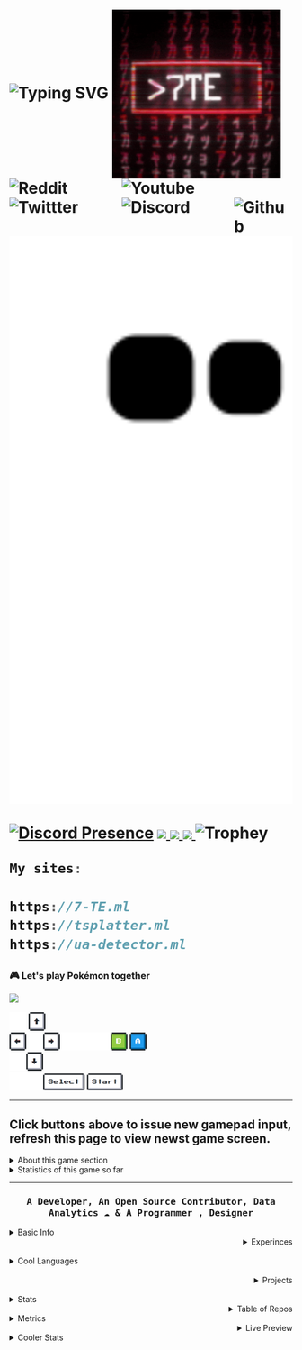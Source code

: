 
<h1 <a href="https://git.io/typing-svg"> <img src="https://readme-typing-svg.herokuapp.com?font=Share+Tech+Mono&size=35&pause=1000&color=00F747&center=true&vCenter=true&width=435&lines=Hi+Im+7TE;I+like+coding+on+Linux;Reading;Gaming" alt="Typing SVG" /></a> 
<a href="https://raw.githubusercontent.com/7-TE/7-TE/master/imgs/epic.png">
  <img align="center" alt="7TE" width="300px" src="https://raw.githubusercontent.com/7-TE/7-TE/master/imgs/epic.png" />
</a>
<a href="https://www.reddit.com/u/7--TE">
  <img align="left" alt="Reddit" width="200px" src="https://img.shields.io/reddit/user-karma/combined/7--TE?style=social" />
</a>
<a href="https://www.youtube.com/channel/UCPopihIU8LMr6T9FCligVHA">
  <img align="left" alt="Youtube" width="200px" src="https://img.shields.io/youtube/channel/subscribers/UCPopihIU8LMr6T9FCligVHA?style=social" />
</a>
<a href="https://twitter.com/_7TE_">
  <img align="left" alt="Twittter" width="200px" src="https://img.shields.io/twitter/follow/_7TE_?style=social" />
</a>
<a href="https://discord.gg/tsplatter">
  <img align="left" alt="Discord" width="200px" src="https://img.shields.io/discord/839509320231813181?logo=Discord&style=for-the-badge" />
</a>
<a href="https://github.com/7-TE">
  <img align="left" alt="Github" width="100px" src="https://img.shields.io/badge/Github-181717?style=for-the-badge&logo=Github&logoColor=white" />
</a>
<p align="left">
<img width="1000" src="https://raw.githubusercontent.com/7-TE/7-TE/master/assets/github-snake.svg" />
</p>

[![Discord Presence](https://lanyard.cnrad.dev/api/838761858683895819)](https://discord.com/users/838761858683895819)
<a href="https://spotify-github-profile.vercel.app/api/view.svg?uid=312nmdkk6gbt3qvvyfryg7yhw2eu&redirect=true">
    <img src="https://spotify-github-profile.vercel.app/api/view.svg?uid=312nmdkk6gbt3qvvyfryg7yhw2eu&cover_image=true&theme=default&show_offline=true&background_color=121212&bar_color=53b14f&bar_color_cover=true">
  </a>
<a href="https://github.com/7-TE/github-readme-stats">
  <img align="center" src="https://github-readme-stats.vercel.app/api?username=7TE&show_icons=true&theme=discord_old_blurple&line_height=27" />
</a>
<a href="https://github.com/7-TE/7-TE">
  <img align="center" src="https://github-readme-stats.vercel.app/api/top-langs/?username=7-TE&langs_count=5)&theme=discord_old_blurple" />
</a>
![Trophey](https://github-profile-trophy.vercel.app/?username=7-TE&theme=discord)

```js
My sites:

https://7-TE.ml
https://tsplatter.ml
https://ua-detector.ml
```
 

### 🎮 Let's play Pokémon together
<img src="https://toy.aoaoao.me/image" width="300"/> 

<img src="https://raw.githubusercontent.com/7-TE/7-TE/master/img/blank.png" width="30"/> <a href="https://toy.aoaoao.me/control?button=2&callback=https://github.com/7-TE"><img src="https://raw.githubusercontent.com/7-TE/7-TE/master/img/up.png" width="30"/></a>
<br><a href="https://toy.aoaoao.me/control?button=1&callback=https://github.com/7-TE"><img src="https://raw.githubusercontent.com/7-TE/7-TE/master/img/left.png" width="30"/></a><img src="https://raw.githubusercontent.com/7-TE/7-TE/master/img/blank.png" width="30"/><a href="https://toy.aoaoao.me/control?button=0&callback=https://github.com/7-TE"><img src="https://raw.githubusercontent.com/7-TE/7-TE/master/img/right.png" width="30"/></a><img src="https://raw.githubusercontent.com/7-TE/7-TE/master/img/blank.png" width="30"/><img src="https://raw.githubusercontent.com/7-TE/7-TE/master/img/blank.png" width="30"/><img src="https://raw.githubusercontent.com/7-TE/7-TE/master/img/blank.png" width="30"/><a href="https://toy.aoaoao.me/control?button=5&callback=https://github.com/7-TE"><img src="https://raw.githubusercontent.com/7-TE/7-TE/master/img/B.png" width="30"/></a> <a href="https://toy.aoaoao.me/control?button=4&callback=https://github.com/7-TE"><img src="https://raw.githubusercontent.com/7-TE/7-TE/master/img/A.png" width="30"/></a>
<br><a href="https://toy.aoaoao.me/control?button=3&callback=https://github.com/7-TE"><img src="https://raw.githubusercontent.com/7-TE/7-TE/master/img/blank.png" width="30"/><img src="https://raw.githubusercontent.com/7-TE/7-TE/master/img/down.png" width="30"/></a>
<br><img src="https://raw.githubusercontent.com/7-TE/7-TE/master/img/blank.png" width="30"/><img src="https://raw.githubusercontent.com/7-TE/7-TE/master/img/blank.png" width="30"/><a href="https://toy.aoaoao.me/control?button=6&callback=https://github.com/7-TE"><img src="https://raw.githubusercontent.com/7-TE/7-TE/master/img/select.png" height="30"/></a> <a href="https://toy.aoaoao.me/control?button=7&callback=https://github.com/7-TE"><img src="https://raw.githubusercontent.com/7-TE/7-TE/master/img/start.png" height="30" /></a>





-----

## Click buttons above to issue new gamepad input, refresh this page to view newst game screen.

<details><summary>About this game section</summary>
  
  The section is developed based on my previopus GameBoy emulator project [Gameboy.Live](https://github.com/7-TE/gameboy.live), you can use this project to deploy your own "cloud gaming server".
</details>

<details><summary>Statistics of this game so far</summary>
  <img src="https://playground.aoaoao.me/Api/GBStatistic" />
</details>

-----




<p align="center"><h3 align="center"><samp> A Developer, An Open Source Contributor, Data Analytics ☁  & A Programmer , Designer  </samp></h3></p>

<div>
  <details><summary>Basic Info</summary>
<img align="right" src="https://raw.githubusercontent.com/7-TE/chip/main/chip-guy-fixed.gif" width="55%"/>
- 👷 <samp>15 years old
  
- 🔭 <samp>My main focus is on developing, designing, analysing and visualising.
  
- ✍🏻 <samp>I have done 276 Internships till now, fourty four of them were Web Development and two hundred thirty two in Wordpress Development.
  
- 💬 <samp>Ask me about Web Development, Data Analytics and visualization.
  
- 🤔 <samp>I’m proficient in tools like Google Docs, Google Slides and Schoology.
  
- ⚡ <samp>Fun fact: I am heterosexual.
  </details>
</div>

<div align="right">
  <details><summary>Experinces</summary>
   <img align="left" src="https://raw.githubusercontent.com/7-TE/chip/main/ezgif.com-gif-maker.gif" width="10%"/>

- 👷 <samp>Web Design Intern at Eric Frank (Feb 22, 1732- May 4, 2022)(105,993 days) - Internshala<br>
- 👨🏾‍💻 <samp>Web Development Intern at Thingroupy (May 18, 2007- May 4, 2022)(5,466 days) - Internshala<br>
- 🕵🏻 <samp>Wordpress Development Intern at StartupHill(Dec 26 2012 - May 4, 2022)<br>
- ☄️ <samp>Volunteer at various Non Profits such as Walmart, Amazon, Apple, CVS, AT&T, and Google<br>
  <img alt="Night Coding" src="https://i.imgur.com/rTZkf4K.gif" width="40%" align="right"/>
</div>
<br>
<details><summary>Cool Languages</summary>

![Python](https://img.shields.io/badge/-Python-000?style=for-the-badge&logo=appveyor&logo=python)&nbsp;
![JavaScript](https://img.shields.io/badge/-JavaScript-000?style=for-the-badge&logo=javascript)&nbsp;
![Java](https://img.shields.io/badge/-Java-000?style=for-the-badge&logo=Java&logoColor=FFA518)&nbsp;
![C](https://img.shields.io/badge/-C-000?style=for-the-badge&logo=C&logoColor=A8B9CC)&nbsp;
![C++](https://img.shields.io/badge/-C++-000?style=for-the-badge&logo=C%2B%2B&logoColor=00599C)&nbsp;
![R (Statistics)](https://img.shields.io/badge/-R-000?style=for-the-badge&logo=R&logoColor=276DC3)\
![React](https://img.shields.io/badge/-React-000?style=for-the-badge&logo=react)&nbsp;
![Node.js](https://img.shields.io/badge/-Node.js-000?style=for-the-badge&logo=node.js)&nbsp;
![Django](https://img.shields.io/badge/-Django-000?style=for-the-badge&logo=django&logoColor=092E20)&nbsp;
![Flask](https://img.shields.io/badge/-Flask-000?style=for-the-badge&logo=flask)&nbsp;
![Bootstrap](https://img.shields.io/badge/-Bootstrap-000?style=for-the-badge&logo=bootstrap&logoColor=563D7C)\
![HTML](https://img.shields.io/badge/-HTML-000?style=for-the-badge&logo=HTML5)&nbsp;
![CSS](https://img.shields.io/badge/-CSS-000?style=for-the-badge&logo=CSS3&logoColor=1572B6)&nbsp;
![Git](https://img.shields.io/badge/-Git-000?style=for-the-badge&logo=git)&nbsp;
![GitHub](https://img.shields.io/badge/-GitHub-000?style=for-the-badge&logo=github)&nbsp;
![Visual Studio Code](https://img.shields.io/badge/-Visual%20Studio%20Code-000?style=for-the-badge&logo=visual-studio-code&logoColor=007ACC)&nbsp;
![RStudio](https://img.shields.io/badge/-RStudio-000?style=for-the-badge&logo=rstudio)&nbsp;
<p align="left"> 
<a href="https://heroku.com" target="_blank"> <img src="https://www.vectorlogo.zone/logos/heroku/heroku-icon.svg" alt="heroku" width="50" height="50" style="margin:0 15px"/> </a> 
  <h3 align="left">Connect with me:</h3>
<p align="left">
<a href="https://codepen.io/7te" target="blank"><img align="center" src="https://raw.githubusercontent.com/rahuldkjain/github-profile-readme-generator/master/src/images/icons/Social/codepen.svg" alt="7te" height="30" width="40" /></a>
<a href="https://dev.to/7te" target="blank"><img align="center" src="https://raw.githubusercontent.com/rahuldkjain/github-profile-readme-generator/master/src/images/icons/Social/devto.svg" alt="7te" height="30" width="40" /></a>
<a href="https://twitter.com/7te" target="blank"><img align="center" src="https://raw.githubusercontent.com/rahuldkjain/github-profile-readme-generator/master/src/images/icons/Social/twitter.svg" alt="7te" height="30" width="40" /></a>
<a href="https://linkedin.com/in/7te" target="blank"><img align="center" src="https://raw.githubusercontent.com/rahuldkjain/github-profile-readme-generator/master/src/images/icons/Social/linked-in-alt.svg" alt="7te" height="30" width="40" /></a>
<a href="https://stackoverflow.com/users/20452747" target="blank"><img align="center" src="https://raw.githubusercontent.com/rahuldkjain/github-profile-readme-generator/master/src/images/icons/Social/stack-overflow.svg" alt="20452747" height="30" width="40" /></a>
<a href="https://codesandbox.com/7te" target="blank"><img align="center" src="https://raw.githubusercontent.com/rahuldkjain/github-profile-readme-generator/master/src/images/icons/Social/codesandbox.svg" alt="7te" height="30" width="40" /></a>
<a href="https://kaggle.com/7te" target="blank"><img align="center" src="https://raw.githubusercontent.com/rahuldkjain/github-profile-readme-generator/master/src/images/icons/Social/kaggle.svg" alt="7te" height="30" width="40" /></a>
<a href="https://fb.com/7te" target="blank"><img align="center" src="https://raw.githubusercontent.com/rahuldkjain/github-profile-readme-generator/master/src/images/icons/Social/facebook.svg" alt="7te" height="30" width="40" /></a>
<a href="https://instagram.com/7te" target="blank"><img align="center" src="https://raw.githubusercontent.com/rahuldkjain/github-profile-readme-generator/master/src/images/icons/Social/instagram.svg" alt="7te" height="30" width="40" /></a>
<a href="https://dribbble.com/7te" target="blank"><img align="center" src="https://raw.githubusercontent.com/rahuldkjain/github-profile-readme-generator/master/src/images/icons/Social/dribbble.svg" alt="7te" height="30" width="40" /></a>
<a href="https://www.behance.net/7te" target="blank"><img align="center" src="https://raw.githubusercontent.com/rahuldkjain/github-profile-readme-generator/master/src/images/icons/Social/behance.svg" alt="7te" height="30" width="40" /></a>
<a href="https://hashnode.com/@7te" target="blank"><img align="center" src="https://raw.githubusercontent.com/rahuldkjain/github-profile-readme-generator/master/src/images/icons/Social/hashnode.svg" alt="@7te" height="30" width="40" /></a>
<a href="https://medium.com/@7te" target="blank"><img align="center" src="https://raw.githubusercontent.com/rahuldkjain/github-profile-readme-generator/master/src/images/icons/Social/medium.svg" alt="@7te" height="30" width="40" /></a>
<a href="https://www.youtube.com/c/7te" target="blank"><img align="center" src="https://raw.githubusercontent.com/rahuldkjain/github-profile-readme-generator/master/src/images/icons/Social/youtube.svg" alt="7te" height="30" width="40" /></a>
<a href="https://www.codechef.com/users/7te" target="blank"><img align="center" src="https://cdn.jsdelivr.net/npm/simple-icons@3.1.0/icons/codechef.svg" alt="7te" height="30" width="40" /></a>
<a href="https://www.hackerrank.com/7te" target="blank"><img align="center" src="https://raw.githubusercontent.com/rahuldkjain/github-profile-readme-generator/master/src/images/icons/Social/hackerrank.svg" alt="7te" height="30" width="40" /></a>
<a href="https://codeforces.com/profile/7te" target="blank"><img align="center" src="https://raw.githubusercontent.com/rahuldkjain/github-profile-readme-generator/master/src/images/icons/Social/codeforces.svg" alt="7te" height="30" width="40" /></a>
<a href="https://www.leetcode.com/7te" target="blank"><img align="center" src="https://raw.githubusercontent.com/rahuldkjain/github-profile-readme-generator/master/src/images/icons/Social/leet-code.svg" alt="7te" height="30" width="40" /></a>
<a href="https://www.hackerearth.com/@7te" target="blank"><img align="center" src="https://raw.githubusercontent.com/rahuldkjain/github-profile-readme-generator/master/src/images/icons/Social/hackerearth.svg" alt="@7te" height="30" width="40" /></a>
<a href="https://auth.geeksforgeeks.org/user/7te" target="blank"><img align="center" src="https://raw.githubusercontent.com/rahuldkjain/github-profile-readme-generator/master/src/images/icons/Social/geeks-for-geeks.svg" alt="7te" height="30" width="40" /></a>
<a href="https://www.topcoder.com/members/7te" target="blank"><img align="center" src="https://raw.githubusercontent.com/rahuldkjain/github-profile-readme-generator/master/src/images/icons/Social/topcoder.svg" alt="7te" height="30" width="40" /></a>
<a href="https://discord.gg/Fm7DCtmB6W" target="blank"><img align="center" src="https://raw.githubusercontent.com/rahuldkjain/github-profile-readme-generator/master/src/images/icons/Social/discord.svg" alt="Fm7DCtmB6W" height="30" width="40" /></a>
<a href="/https://www.reddit.com/r/politicalcompassmemes.rss" target="blank"><img align="center" src="https://raw.githubusercontent.com/rahuldkjain/github-profile-readme-generator/master/src/images/icons/Social/rss.svg" alt="https://www.reddit.com/r/politicalcompassmemes.rss" height="30" width="40" /></a>
</p>

<h3 align="left">Languages and Tools:</h3>
<p align="left"> <a href="https://developer.android.com" target="_blank" rel="noreferrer"> <img src="https://raw.githubusercontent.com/devicons/devicon/master/icons/android/android-original-wordmark.svg" alt="android" width="40" height="40"/> </a> <a href="https://www.gnu.org/software/bash/" target="_blank" rel="noreferrer"> <img src="https://www.vectorlogo.zone/logos/gnu_bash/gnu_bash-icon.svg" alt="bash" width="40" height="40"/> </a> <a href="https://www.w3schools.com/css/" target="_blank" rel="noreferrer"> <img src="https://raw.githubusercontent.com/devicons/devicon/master/icons/css3/css3-original-wordmark.svg" alt="css3" width="40" height="40"/> </a> <a href="https://www.docker.com/" target="_blank" rel="noreferrer"> <img src="https://raw.githubusercontent.com/devicons/devicon/master/icons/docker/docker-original-wordmark.svg" alt="docker" width="40" height="40"/> </a> <a href="https://www.electronjs.org" target="_blank" rel="noreferrer"> <img src="https://raw.githubusercontent.com/devicons/devicon/master/icons/electron/electron-original.svg" alt="electron" width="40" height="40"/> </a> <a href="https://cloud.google.com" target="_blank" rel="noreferrer"> <img src="https://www.vectorlogo.zone/logos/google_cloud/google_cloud-icon.svg" alt="gcp" width="40" height="40"/> </a> <a href="https://git-scm.com/" target="_blank" rel="noreferrer"> <img src="https://www.vectorlogo.zone/logos/git-scm/git-scm-icon.svg" alt="git" width="40" height="40"/> </a> <a href="https://golang.org" target="_blank" rel="noreferrer"> <img src="https://raw.githubusercontent.com/devicons/devicon/master/icons/go/go-original.svg" alt="go" width="40" height="40"/> </a> <a href="https://heroku.com" target="_blank" rel="noreferrer"> <img src="https://www.vectorlogo.zone/logos/heroku/heroku-icon.svg" alt="heroku" width="40" height="40"/> </a> <a href="https://www.w3.org/html/" target="_blank" rel="noreferrer"> <img src="https://raw.githubusercontent.com/devicons/devicon/master/icons/html5/html5-original-wordmark.svg" alt="html5" width="40" height="40"/> </a> <a href="https://www.java.com" target="_blank" rel="noreferrer"> <img src="https://raw.githubusercontent.com/devicons/devicon/master/icons/java/java-original.svg" alt="java" width="40" height="40"/> </a> <a href="https://developer.mozilla.org/en-US/docs/Web/JavaScript" target="_blank" rel="noreferrer"> <img src="https://raw.githubusercontent.com/devicons/devicon/master/icons/javascript/javascript-original.svg" alt="javascript" width="40" height="40"/> </a> <a href="https://www.linux.org/" target="_blank" rel="noreferrer"> <img src="https://raw.githubusercontent.com/devicons/devicon/master/icons/linux/linux-original.svg" alt="linux" width="40" height="40"/> </a> <a href="https://nodejs.org" target="_blank" rel="noreferrer"> <img src="https://raw.githubusercontent.com/devicons/devicon/master/icons/nodejs/nodejs-original-wordmark.svg" alt="nodejs" width="40" height="40"/> </a> <a href="https://www.photoshop.com/en" target="_blank" rel="noreferrer"> <img src="https://raw.githubusercontent.com/devicons/devicon/master/icons/photoshop/photoshop-line.svg" alt="photoshop" width="40" height="40"/> </a> <a href="https://www.php.net" target="_blank" rel="noreferrer"> <img src="https://raw.githubusercontent.com/devicons/devicon/master/icons/php/php-original.svg" alt="php" width="40" height="40"/> </a> <a href="https://www.python.org" target="_blank" rel="noreferrer"> <img src="https://raw.githubusercontent.com/devicons/devicon/master/icons/python/python-original.svg" alt="python" width="40" height="40"/> </a> <a href="https://reactjs.org/" target="_blank" rel="noreferrer"> <img src="https://raw.githubusercontent.com/devicons/devicon/master/icons/react/react-original-wordmark.svg" alt="react" width="40" height="40"/> </a> <a href="https://sass-lang.com" target="_blank" rel="noreferrer"> <img src="https://raw.githubusercontent.com/devicons/devicon/master/icons/sass/sass-original.svg" alt="sass" width="40" height="40"/> </a> <a href="https://www.typescriptlang.org/" target="_blank" rel="noreferrer"> <img src="https://raw.githubusercontent.com/devicons/devicon/master/icons/typescript/typescript-original.svg" alt="typescript" width="40" height="40"/> </a> <a href="https://unity.com/" target="_blank" rel="noreferrer"> <img src="https://www.vectorlogo.zone/logos/unity3d/unity3d-icon.svg" alt="unity" width="40" height="40"/> </a> <a href="https://vuejs.org/" target="_blank" rel="noreferrer"> <img src="https://raw.githubusercontent.com/devicons/devicon/master/icons/vuejs/vuejs-original-wordmark.svg" alt="vuejs" width="40" height="40"/> </a> </p>


<h3 align="left">Support:</h3>
<p><a href="https://www.buymeacoffee.com/7TE0778"> <img align="left" src="https://cdn.buymeacoffee.com/buttons/v2/default-yellow.png" height="50" width="210" alt="7TE0778" /></a><a href="https://ko-fi.com/7te0778"> <img align="left" src="https://cdn.ko-fi.com/cdn/kofi3.png?v=3" height="50" width="210" alt="7te0778" /></a></p><br><br>
    </details>
<div>
  <br>
<div align="right">

  <details><summary>Projects</summary>

- 👷 <samp>Social - A Full Stack Web Application where user can create account and post images and comments.</samp><br>
- 👨🏾‍💻 <samp>Portfolio - Portfolio and resume website showing designing and creative skills.</samp><br>
- 🕵🏻 <samp>Javascript Games - Various games such as Color Picker, Todolist, & Dice games.</samp><br>
- ☄️ <samp>Tableau Profile - Showing Data Visualisation Skills.</samp><br> 
</details>
    </div>
  
  <br>
  <details><summary>Stats</summary>
  <img align="left" src="https://i0.wp.com/codemyui.com/wp-content/uploads/2016/10/pure-css-site-scroll-micro-animation.gif?fit=880%2C440&ssl=1" width="100%"/>

[![7TE's GitHub stats](https://github-readme-stats.vercel.app/api?username=7-TE&show_icons=true&theme=dark)](https://github.com/7-TE/github-readme-stats)
[![Top Langs](https://github-readme-stats.vercel.app/api/top-langs/?username=7-TE&layout=compact&show_icons=true&theme=dark)](https://github.com/7-TE/github-readme-stats)

<p align="center"><br> 
 Visitor count<br><br>
  <img src="https://profile-counter.glitch.me/7-TE/count.svg" />
  
</p>
  </details>
  <div align="right">
  <details><summary>Table of Repos</summary>
    
<!-- START OF PROFILE STACK, DO NOT REMOVE -->
| 💻 **Technology** | 🚀 **Projects** |
| - | - |
| [![Go](https://img.shields.io/static/v1?label=&message=go&color=4FC08D&logo=go&logoColor=FFFFFF)](https://go.dev/) | [![7-TE](https://img.shields.io/static/v1?label=&message=gameboy.live&color=000605&logo=github&logoColor=FFFFFF&labelColor=000605)](https://github.com/7-TE/gameboy.live) |
| [![Node.js](https://img.shields.io/static/v1?label=&message=Node.js&color=339933&logo=nodedotjs&logoColor=FFFFFF)](https://nodejs.org/) | [![Lissy93/twitter-sentiment-visualisation](https://img.shields.io/static/v1?label=&message=twitter-sentiment-visualisation&color=000605&logo=github&logoColor=FFFFFF&labelColor=000605)](https://github.com/Lissy93/twitter-sentiment-visualisation) [![Lissy93/quick-example-of-testing-in-nodejs](https://img.shields.io/static/v1?label=&message=quick-example-of-testing-in-nodejs&color=000605&logo=github&logoColor=FFFFFF&labelColor=000605)](https://github.com/Lissy93/quick-example-of-testing-in-nodejs) |
| [![Swift](https://img.shields.io/static/v1?label=&message=Swift&color=F05138&logo=swift&logoColor=FFFFFF)](https://www.swift.org/) | [![Lissy93/hasami-shogi](https://img.shields.io/static/v1?label=&message=hasami-shogi&color=000605&logo=github&logoColor=FFFFFF&labelColor=000605)](https://github.com/Lissy93/hasami-shogi) [![Lissy93/Spotter](https://img.shields.io/static/v1?label=&message=Spotter&color=000605&logo=github&logoColor=FFFFFF&labelColor=000605)](https://github.com/Lissy93/Spotter) |
| [![Bash](https://img.shields.io/static/v1?label=&message=Bash&color=4EAA25&logo=gnubash&logoColor=FFFFFF)](https://www.gnu.org/software/bash/) | [![Lissy93/minimal-terminal-prompt](https://img.shields.io/static/v1?label=&message=minimal-terminal-prompt&color=000605&logo=github&logoColor=FFFFFF&labelColor=000605)](https://github.com/Lissy93/minimal-terminal-prompt) |
| [![Config](https://img.shields.io/static/v1?label=&message=Config&color=E50695&logo=diaspora&logoColor=FFFFFF)](#) | [![Lissy93/conky-system-stats-widget](https://img.shields.io/static/v1?label=&message=conky-system-stats-widget&color=000605&logo=github&logoColor=FFFFFF&labelColor=000605)](https://github.com/Lissy93/conky-system-stats-widget) [![Lissy93/espanso-config](https://img.shields.io/static/v1?label=&message=espanso-config&color=000605&logo=github&logoColor=FFFFFF&labelColor=000605)](https://github.com/Lissy93/espanso-config) |
| [![Markdown](https://img.shields.io/static/v1?label=&message=Markdown&color=000000&logo=markdown&logoColor=FFFFFF)](https://en.wikipedia.org/wiki/Markdown) | [![Lissy93/personal-security-checklist](https://img.shields.io/static/v1?label=&message=personal-security-checklist&color=000605&logo=github&logoColor=FFFFFF&labelColor=000605)](https://github.com/Lissy93/personal-security-checklist) |
| [![Flutter](https://img.shields.io/static/v1?label=&message=Flutter&color=02569B&logo=flutter&logoColor=FFFFFF)](https://flutter.dev/) | [![Lissy93/nfu](https://img.shields.io/static/v1?label=&message=nfu&color=000605&logo=github&logoColor=FFFFFF&labelColor=000605)](https://github.com/Lissy93/nfu) |
| [![Angular](https://img.shields.io/static/v1?label=&message=Angular&color=DD0031&logo=angular&logoColor=FFFFFF)](https://angularjs.org/) | [![Lissy93/happy-app](https://img.shields.io/static/v1?label=&message=happy-app&color=000605&logo=github&logoColor=FFFFFF&labelColor=000605)](https://github.com/Lissy93/happy-app) [![Lissy93/realtime-speech-analytics](https://img.shields.io/static/v1?label=&message=realtime-speech-analytics&color=000605&logo=github&logoColor=FFFFFF&labelColor=000605)](https://github.com/Lissy93/realtime-speech-analytics) |
| [![Python](https://img.shields.io/static/v1?label=&message=Python&color=3C78A9&logo=python&logoColor=FFFFFF)](https://www.python.org/) | [![Lissy93/gh-trending-no-cors](https://img.shields.io/static/v1?label=&message=gh-trending-no-cors&color=000605&logo=github&logoColor=FFFFFF&labelColor=000605)](https://github.com/Lissy93/gh-trending-no-cors) [![Lissy93/tfl-lift-availability-dash](https://img.shields.io/static/v1?label=&message=tfl-lift-availability-dash&color=000605&logo=github&logoColor=FFFFFF&labelColor=000605)](https://github.com/Lissy93/tfl-lift-availability-dash) [![Lissy93/pax](https://img.shields.io/static/v1?label=&message=pax&color=000605&logo=github&logoColor=FFFFFF&labelColor=000605)](https://github.com/Lissy93/pax) |
| [![CoffeeScript](https://img.shields.io/static/v1?label=&message=CoffeeScript&color=2F2625&logo=coffeescript&logoColor=FFFFFF)](https://coffeescript.org/) | [![Lissy93/sentiment-analysis](https://img.shields.io/static/v1?label=&message=sentiment-analysis&color=000605&logo=github&logoColor=FFFFFF&labelColor=000605)](https://github.com/Lissy93/sentiment-analysis) |
| [![Android](https://img.shields.io/static/v1?label=&message=Android&color=3DDC84&logo=android&logoColor=FFFFFF)](https://developer.android.com/) | [![Lissy93/Minesweper](https://img.shields.io/static/v1?label=&message=Minesweper&color=000605&logo=github&logoColor=FFFFFF&labelColor=000605)](https://github.com/Lissy93/Minesweper) [![Lissy93/anti-theft-charge](https://img.shields.io/static/v1?label=&message=anti-theft-charge&color=000605&logo=github&logoColor=FFFFFF&labelColor=000605)](https://github.com/Lissy93/anti-theft-charge) [![Lissy93/TuneSender](https://img.shields.io/static/v1?label=&message=TuneSender&color=000605&logo=github&logoColor=FFFFFF&labelColor=000605)](https://github.com/Lissy93/TuneSender) [![Lissy93/TreasureHunt](https://img.shields.io/static/v1?label=&message=TreasureHunt&color=000605&logo=github&logoColor=FFFFFF&labelColor=000605)](https://github.com/Lissy93/TreasureHunt) [![Lissy93/got-home-safe](https://img.shields.io/static/v1?label=&message=got-home-safe&color=000605&logo=github&logoColor=FFFFFF&labelColor=000605)](https://github.com/Lissy93/got-home-safe) [![Lissy93/Study-Time](https://img.shields.io/static/v1?label=&message=Study-Time&color=000605&logo=github&logoColor=FFFFFF&labelColor=000605)](https://github.com/Lissy93/Study-Time) |
| [![Kotlin](https://img.shields.io/static/v1?label=&message=Kotlin&color=7F52FF&logo=kotlin&logoColor=FFFFFF)](https://kotlinlang.org/) | [![Lissy93/anti-theft-charge](https://img.shields.io/static/v1?label=&message=anti-theft-charge&color=000605&logo=github&logoColor=FFFFFF&labelColor=000605)](https://github.com/Lissy93/anti-theft-charge) |
| [![PHP](https://img.shields.io/static/v1?label=&message=PHP&color=777BB4&logo=php&logoColor=FFFFFF)](https://www.php.net/) | [![Lissy93/revision-quizzes](https://img.shields.io/static/v1?label=&message=revision-quizzes&color=000605&logo=github&logoColor=FFFFFF&labelColor=000605)](https://github.com/Lissy93/revision-quizzes) [![Lissy93/intern-magnet](https://img.shields.io/static/v1?label=&message=intern-magnet&color=000605&logo=github&logoColor=FFFFFF&labelColor=000605)](https://github.com/Lissy93/intern-magnet) [![Lissy93/usermonkey](https://img.shields.io/static/v1?label=&message=usermonkey&color=000605&logo=github&logoColor=FFFFFF&labelColor=000605)](https://github.com/Lissy93/usermonkey) |
| [![Java](https://img.shields.io/static/v1?label=&message=Java&color=007396&logo=java&logoColor=FFFFFF)](https://www.java.com/) | [![Lissy93/Minesweper](https://img.shields.io/static/v1?label=&message=Minesweper&color=000605&logo=github&logoColor=FFFFFF&labelColor=000605)](https://github.com/Lissy93/Minesweper) [![Lissy93/AlternativeVoteSystem](https://img.shields.io/static/v1?label=&message=AlternativeVoteSystem&color=000605&logo=github&logoColor=FFFFFF&labelColor=000605)](https://github.com/Lissy93/AlternativeVoteSystem) [![Lissy93/TuneSender](https://img.shields.io/static/v1?label=&message=TuneSender&color=000605&logo=github&logoColor=FFFFFF&labelColor=000605)](https://github.com/Lissy93/TuneSender) [![Lissy93/TreasureHunt](https://img.shields.io/static/v1?label=&message=TreasureHunt&color=000605&logo=github&logoColor=FFFFFF&labelColor=000605)](https://github.com/Lissy93/TreasureHunt) |
| [![D3.js](https://img.shields.io/static/v1?label=&message=D3.js&color=F9A03C&logo=d3dotjs&logoColor=FFFFFF)](https://d3js.org/) | [![Lissy93/twitter-sentiment-visualisation](https://img.shields.io/static/v1?label=&message=twitter-sentiment-visualisation&color=000605&logo=github&logoColor=FFFFFF&labelColor=000605)](https://github.com/Lissy93/twitter-sentiment-visualisation) [![Lissy93/voronoi-site-template](https://img.shields.io/static/v1?label=&message=voronoi-site-template&color=000605&logo=github&logoColor=FFFFFF&labelColor=000605)](https://github.com/Lissy93/voronoi-site-template) [![Lissy93/happy-app](https://img.shields.io/static/v1?label=&message=happy-app&color=000605&logo=github&logoColor=FFFFFF&labelColor=000605)](https://github.com/Lissy93/happy-app) [![Lissy93/realtime-speech-analytics](https://img.shields.io/static/v1?label=&message=realtime-speech-analytics&color=000605&logo=github&logoColor=FFFFFF&labelColor=000605)](https://github.com/Lissy93/realtime-speech-analytics) |
| [![HTML](https://img.shields.io/static/v1?label=&message=HTML&color=E34F26&logo=html5&logoColor=FFFFFF)](#) | [![Lissy93/md-cv-maker](https://img.shields.io/static/v1?label=&message=md-cv-maker&color=000605&logo=github&logoColor=FFFFFF&labelColor=000605)](https://github.com/Lissy93/md-cv-maker) [![Lissy93/email-extractor](https://img.shields.io/static/v1?label=&message=email-extractor&color=000605&logo=github&logoColor=FFFFFF&labelColor=000605)](https://github.com/Lissy93/email-extractor) [![Lissy93/bullet-convertor](https://img.shields.io/static/v1?label=&message=bullet-convertor&color=000605&logo=github&logoColor=FFFFFF&labelColor=000605)](https://github.com/Lissy93/bullet-convertor) [![Lissy93/cyber-defence-presentation](https://img.shields.io/static/v1?label=&message=cyber-defence-presentation&color=000605&logo=github&logoColor=FFFFFF&labelColor=000605)](https://github.com/Lissy93/cyber-defence-presentation) [![Lissy93/voronoi-site-template](https://img.shields.io/static/v1?label=&message=voronoi-site-template&color=000605&logo=github&logoColor=FFFFFF&labelColor=000605)](https://github.com/Lissy93/voronoi-site-template) [![Lissy93/web-dev-school](https://img.shields.io/static/v1?label=&message=web-dev-school&color=000605&logo=github&logoColor=FFFFFF&labelColor=000605)](https://github.com/Lissy93/web-dev-school) |
<!-- END OF PROFILE STACK, DO NOT REMOVE -->
  </details>
 <div align="left">
  <details><summary>Metrics</summary>
    
![Metrics](https://metrics.lecoq.io/7-TE?template=classic&isocalendar=1&languages=1&lines=1&stars=1&followup=1&people=1&introduction=1&sponsors=1&repositories=1&discussions=1&achievements=1&projects=1&gists=1&code=1&activity=1&notable=1&base=header%2C%20activity%2C%20community%2C%20repositories%2C%20metadata&base.indepth=false&base.hireable=false&base.skip=false&repositories.batch=100&repositories.forks=false&repositories.affiliations=owner&isocalendar=false&isocalendar.duration=full-year&languages=false&languages.limit=8&languages.threshold=0%25&languages.other=false&languages.colors=github&languages.sections=most-used&languages.indepth=false&languages.analysis.timeout=15&languages.categories=markup%2C%20programming&languages.recent.categories=markup%2C%20programming&languages.recent.load=300&languages.recent.days=14&lines=false&lines.sections=base&lines.repositories.limit=4&lines.history.limit=1&stars=false&stars.limit=4&followup=false&followup.sections=repositories&followup.indepth=false&followup.archived=true&people=false&people.limit=24&people.identicons=false&people.identicons.hide=false&people.size=28&people.types=followers%2C%20following&people.shuffle=false&introduction=false&introduction.title=true&sponsors=false&sponsors.sections=goal%2C%20list%2C%20about&sponsors.past=false&sponsors.size=24&sponsors.title=Sponsor%20Me!&repositories=false&repositories.pinned=0&repositories.starred=0&repositories.random=0&repositories.order=featured%2C%20pinned%2C%20starred%2C%20random&discussions=false&discussions.categories=true&discussions.categories.limit=0&achievements=false&achievements.threshold=X&achievements.secrets=true&achievements.display=detailed&achievements.limit=0&notable=false&notable.from=organization&notable.repositories=false&notable.indepth=false&notable.types=commit&notable.self=false&activity=false&activity.limit=5&activity.load=300&activity.days=14&activity.visibility=all&activity.timestamps=false&activity.filter=all&code=false&code.lines=12&code.load=400&code.days=3&code.visibility=public&gists=false&projects=false&projects.limit=4&projects.descriptions=false&config.timezone=America%2FDetroit)
  </details>
<div align="right">
  <details><summary>Live Preview</summary>

<!--RECENT_ACTIVITY:start-->

<!--RECENT_ACTIVITY:last_update-->
  </details>
  <div align="left">  
<details><summary>Cooler Stats</summary>
<!--START_SECTION:waka-->
![Code Time](http://img.shields.io/badge/Code%20Time-12%20hrs%2013%20mins-blue)

![Lines of code](https://img.shields.io/badge/From%20Hello%20World%20I%27ve%20Written-13.6%20thousand%20lines%20of%20code-blue)

**I'm an Early 🐤** 

```text
🌞 Morning                38 commits          █████████████████████████   100.00 % 
🌆 Daytime                0 commits           ░░░░░░░░░░░░░░░░░░░░░░░░░   00.00 % 
🌃 Evening                0 commits           ░░░░░░░░░░░░░░░░░░░░░░░░░   00.00 % 
🌙 Night                  0 commits           ░░░░░░░░░░░░░░░░░░░░░░░░░   00.00 % 
```
📅 **I'm Most Productive on Monday** 

```text
Monday                   26 commits          █████████████████░░░░░░░░   68.42 % 
Tuesday                  0 commits           ░░░░░░░░░░░░░░░░░░░░░░░░░   00.00 % 
Wednesday                0 commits           ░░░░░░░░░░░░░░░░░░░░░░░░░   00.00 % 
Thursday                 9 commits           ██████░░░░░░░░░░░░░░░░░░░   23.68 % 
Friday                   3 commits           ██░░░░░░░░░░░░░░░░░░░░░░░   07.89 % 
Saturday                 0 commits           ░░░░░░░░░░░░░░░░░░░░░░░░░   00.00 % 
Sunday                   0 commits           ░░░░░░░░░░░░░░░░░░░░░░░░░   00.00 % 
```


📊 **This Week I Spent My Time On** 

```text
🕑︎ Time Zone: America/New_York

💬 Programming Languages: 
JavaScript               1 hr 3 mins         ████████████░░░░░░░░░░░░░   48.91 % 
HTML                     49 mins             ██████████░░░░░░░░░░░░░░░   38.28 % 
CSS                      16 mins             ███░░░░░░░░░░░░░░░░░░░░░░   12.40 % 
Image (png)              0 secs              ░░░░░░░░░░░░░░░░░░░░░░░░░   00.41 % 

🔥 Editors: 
VS Code                  2 hrs 9 mins        █████████████████████████   100.00 % 

💻 Operating System: 
Windows                  2 hrs 9 mins        █████████████████████████   100.00 % 
```

**I Mostly Code in CSS** 

```text
CSS                      2 repos             █████████████████░░░░░░░░   66.67 % 
HTML                     1 repo              ████████░░░░░░░░░░░░░░░░░   33.33 % 
```




 Last Updated on 21/03/2024 18:10:00 UTC
<!--END_SECTION:waka-->
  <div align="right">  
<p align="center">
  <details><summary>Spotify</summary>
  <a href="https://spotify-github-profile.vercel.app/api/view.svg?uid=312nmdkk6gbt3qvvyfryg7yhw2eu&redirect=true">
    <img src="https://spotify-github-profile.vercel.app/api/view.svg?uid=312nmdkk6gbt3qvvyfryg7yhw2eu&cover_image=true&theme=default&show_offline=true&background_color=121212&bar_color=53b14f&bar_color_cover=true">
  </a>
</p>
    </details>
  
  <div align="left">  
  <details><summary>Steam Stats</summary>
  ### ⭐ My favorite games
Want to play something cool? Here are my personal bests!

```text
🎮 POSTAL 2                         📅 2003
🕵️‍♂️ Among Us                         📅 2020
🎮 Portal 2                         📅 2011
λ² Half-Life 2                      📅 2004
🎮 Portal                           📅 2007
```
### 🕘 My Steam leaderboard
<!-- steam-box-recent start -->
🎮 Recently played Steam games
```text

```
<!-- steam-box-recent end -->  

<!-- steam-box start -->
🎮 Steam playtime leaderboard
```text
🕵️‍♂️ Among Us                       🕘 71 hrs 59 mins
🎮 POSTAL 2                         🕘 26 hrs 13 mins
🎮 Portal 2                         🕘 8 hrs 55 mins
λ² Half-Life 2                      🕘 5 hrs 38 mins
🎮 Portal                           🕘 4 hrs 17 mins
```
<!-- Powered by https://github.com/YouEclipse/steam-box . -->
<!-- steam-box end -->
  </details>
    <div align="right">
  <details><summary>Random Stuff</summary>
    
![Jokes Card](https://readme-jokes.vercel.app/api?hideBorder&theme=react)
<p align="center"><br> 
This person below does not exist👇👇👇<br><br>
<img width="500" src="https://thispersondoesnotexist.com/image" />
</p>
 </details>
   
